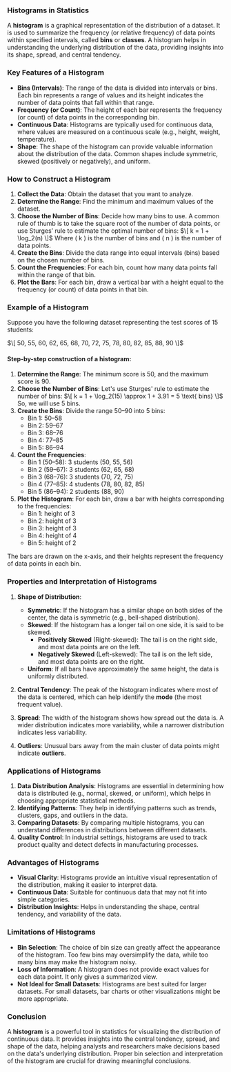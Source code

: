 ### **Histograms in Statistics**

A **histogram** is a graphical representation of the distribution of a dataset. It is used to summarize the frequency (or relative frequency) of data points within specified intervals, called **bins** or **classes**. A histogram helps in understanding the underlying distribution of the data, providing insights into its shape, spread, and central tendency.

### **Key Features of a Histogram**

- **Bins (Intervals)**: The range of the data is divided into intervals or bins. Each bin represents a range of values and its height indicates the number of data points that fall within that range.
- **Frequency (or Count)**: The height of each bar represents the frequency (or count) of data points in the corresponding bin.
- **Continuous Data**: Histograms are typically used for continuous data, where values are measured on a continuous scale (e.g., height, weight, temperature).
- **Shape**: The shape of the histogram can provide valuable information about the distribution of the data. Common shapes include symmetric, skewed (positively or negatively), and uniform.

### **How to Construct a Histogram**

1. **Collect the Data**: Obtain the dataset that you want to analyze.
2. **Determine the Range**: Find the minimum and maximum values of the dataset.
3. **Choose the Number of Bins**: Decide how many bins to use. A common rule of thumb is to take the square root of the number of data points, or use Sturges’ rule to estimate the optimal number of bins:
   $\[
   k = 1 + \log_2(n)
   \]$
   Where \( k \) is the number of bins and \( n \) is the number of data points.
4. **Create the Bins**: Divide the data range into equal intervals (bins) based on the chosen number of bins.
5. **Count the Frequencies**: For each bin, count how many data points fall within the range of that bin.
6. **Plot the Bars**: For each bin, draw a vertical bar with a height equal to the frequency (or count) of data points in that bin.

### **Example of a Histogram**

Suppose you have the following dataset representing the test scores of 15 students:

$\[
50, 55, 60, 62, 65, 68, 70, 72, 75, 78, 80, 82, 85, 88, 90
\]$

#### Step-by-step construction of a histogram:

1. **Determine the Range**: The minimum score is 50, and the maximum score is 90.
2. **Choose the Number of Bins**: Let's use Sturges' rule to estimate the number of bins:
   $\[
   k = 1 + \log_2(15) \approx 1 + 3.91 = 5 \text{ bins}
   \]$
   So, we will use 5 bins.
3. **Create the Bins**: Divide the range 50–90 into 5 bins:
   - Bin 1: 50–58
   - Bin 2: 59–67
   - Bin 3: 68–76
   - Bin 4: 77–85
   - Bin 5: 86–94
4. **Count the Frequencies**:
   - Bin 1 (50–58): 3 students (50, 55, 56)
   - Bin 2 (59–67): 3 students (62, 65, 68)
   - Bin 3 (68–76): 3 students (70, 72, 75)
   - Bin 4 (77–85): 4 students (78, 80, 82, 85)
   - Bin 5 (86–94): 2 students (88, 90)
5. **Plot the Histogram**: For each bin, draw a bar with heights corresponding to the frequencies:
   - Bin 1: height of 3
   - Bin 2: height of 3
   - Bin 3: height of 3
   - Bin 4: height of 4
   - Bin 5: height of 2

The bars are drawn on the x-axis, and their heights represent the frequency of data points in each bin.

### **Properties and Interpretation of Histograms**

1. **Shape of Distribution**:
   - **Symmetric**: If the histogram has a similar shape on both sides of the center, the data is symmetric (e.g., bell-shaped distribution).
   - **Skewed**: If the histogram has a longer tail on one side, it is said to be skewed.
     - **Positively Skewed** (Right-skewed): The tail is on the right side, and most data points are on the left.
     - **Negatively Skewed** (Left-skewed): The tail is on the left side, and most data points are on the right.
   - **Uniform**: If all bars have approximately the same height, the data is uniformly distributed.

2. **Central Tendency**: The peak of the histogram indicates where most of the data is centered, which can help identify the **mode** (the most frequent value).
3. **Spread**: The width of the histogram shows how spread out the data is. A wider distribution indicates more variability, while a narrower distribution indicates less variability.
4. **Outliers**: Unusual bars away from the main cluster of data points might indicate **outliers**.

### **Applications of Histograms**

1. **Data Distribution Analysis**: Histograms are essential in determining how data is distributed (e.g., normal, skewed, or uniform), which helps in choosing appropriate statistical methods.
2. **Identifying Patterns**: They help in identifying patterns such as trends, clusters, gaps, and outliers in the data.
3. **Comparing Datasets**: By comparing multiple histograms, you can understand differences in distributions between different datasets.
4. **Quality Control**: In industrial settings, histograms are used to track product quality and detect defects in manufacturing processes.

### **Advantages of Histograms**

- **Visual Clarity**: Histograms provide an intuitive visual representation of the distribution, making it easier to interpret data.
- **Continuous Data**: Suitable for continuous data that may not fit into simple categories.
- **Distribution Insights**: Helps in understanding the shape, central tendency, and variability of the data.

### **Limitations of Histograms**

- **Bin Selection**: The choice of bin size can greatly affect the appearance of the histogram. Too few bins may oversimplify the data, while too many bins may make the histogram noisy.
- **Loss of Information**: A histogram does not provide exact values for each data point. It only gives a summarized view.
- **Not Ideal for Small Datasets**: Histograms are best suited for larger datasets. For small datasets, bar charts or other visualizations might be more appropriate.

### **Conclusion**

A **histogram** is a powerful tool in statistics for visualizing the distribution of continuous data. It provides insights into the central tendency, spread, and shape of the data, helping analysts and researchers make decisions based on the data's underlying distribution. Proper bin selection and interpretation of the histogram are crucial for drawing meaningful conclusions.
